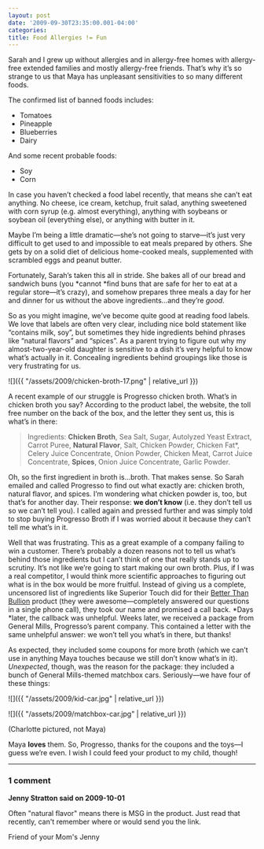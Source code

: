 ```yaml
---
layout: post
date: '2009-09-30T23:35:00.001-04:00'
categories:
title: Food Allergies != Fun
---
```


Sarah and I grew up without allergies and in allergy-free homes with allergy-free extended families and mostly allergy-free friends. That’s why it’s so strange to us that Maya has unpleasant sensitivities to so many different foods. 

The confirmed list of banned foods includes: 

* Tomatoes
* Pineapple
* Blueberries
* Dairy 


And some recent probable foods: 

* Soy
* Corn 

In case you haven’t checked a food label recently, that means she can’t eat anything. No cheese, ice cream, ketchup, fruit salad, anything sweetened with corn syrup (e.g. almost everything), anything with soybeans or soybean oil (everything else), or anything with butter in it.

Maybe I’m being a little dramatic—she’s not going to starve—it’s just very difficult to get used to and impossible to eat meals prepared by others. She gets by on a solid diet of delicious home-cooked meals, supplemented with scrambled eggs and peanut butter.

Fortunately, Sarah’s taken this all in stride. She bakes all of our bread and sandwich buns (you *cannot *find buns that are safe for her to eat at a regular store—it’s crazy), and somehow prepares three meals a day for her and dinner for us without the above ingredients...and they’re *good*.

So as you might imagine, we’ve become quite good at reading food labels. We love that labels are often very clear, including nice bold statement like “contains milk, soy”, but sometimes they hide ingredients behind phrases like “natural flavors” and “spices”. As a parent trying to figure out why my almost-two-year-old daughter is sensitive to a dish it’s very helpful to know what’s actually in it. Concealing ingredients behind groupings like those is very frustrating for us.

![]({{ "/assets/2009/chicken-broth-17.png" | relative_url }})

A recent example of our struggle is Progresso chicken broth. What’s in chicken broth you say? According to the product label, the website, the toll free number on the back of the box, and the letter they sent us, this is what’s in there:

> Ingredients: **Chicken Broth**, Sea Salt, Sugar, Autolyzed Yeast Extract, Carrot Puree, **Natural Flavor**, Salt, Chicken Powder, Chicken Fat*, Celery Juice Concentrate, Onion Powder, Chicken Meat, Carrot Juice Concentrate, **Spices**, Onion Juice Concentrate, Garlic Powder.

Oh, so the first ingredient in broth is...broth. That makes sense. So Sarah emailed and called Progresso to find out what exactly are: chicken broth, natural flavor, and spices. I’m wondering what chicken powder is, too, but that’s for another day. Their response: **we don’t know** (i.e. they don’t tell us so we can’t tell you). I called again and pressed further and was simply told to stop buying Progresso Broth if I was worried about it because they can’t tell me what’s in it.

Well that was frustrating. This as a great example of a company failing to win a customer. There’s probably a dozen reasons not to tell us what’s behind those ingredients but I can’t think of one that really stands up to scrutiny. It’s not like we’re going to start making our own broth. Plus, if I was a real competitor, I would think more scientific approaches to figuring out what is in the box would be more fruitful. Instead of giving us a complete, uncensored list of ingredients like Superior Touch did for their [Better Than Bullion](http://www.superiortouch.com/retail/products/better-than-bouillon) product (they were awesome—completely answered our questions in a single phone call), they took our name and promised a call back. *Days *later, the callback was unhelpful. Weeks later, we received a package from General Mills, Progresso’s parent company. This contained a letter with the same unhelpful answer: we won’t tell you what’s in there, but thanks! 

As expected, they included some coupons for more broth (which we can’t use in anything Maya touches because we still don’t know what’s in it). *Unexpected*, though, was the reason for the package: they included a bunch of General Mills-themed matchbox cars. Seriously—we have four of these things:  

![]({{ "/assets/2009/kid-car.jpg" | relative_url }})

![]({{ "/assets/2009/matchbox-car.jpg" | relative_url }})

(Charlotte pictured, not Maya)

Maya **loves** them. So, Progresso, thanks for the coupons and the toys—I guess we’re even. I wish I could feed your product to my child, though!

---

### 1 comment

**Jenny Stratton said on 2009-10-01**

Often "natural flavor" means there is MSG in the product.  Just read that recently, can't remember where or would send you the link.

Friend of your Mom's
Jenny
